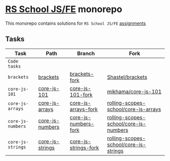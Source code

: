 # [RS School JS/FE](https://rs.school/courses/javascript) monorepo

This monorepo contains solutions for `RS School JS/FE` [assignments](https://github.com/rolling-scopes-school/tasks)

## Tasks

| Task              | Path                                  | Branch                                                  | Fork                                                                                              |
| ----------------- | ------------------------------------- | ------------------------------------------------------- | ------------------------------------------------------------------------------------------------- |
| `Code tasks`      |                                       |                                                         |                                                                                                   |
| `brackets`        | [brackets](./brackets/)               | [brackets-fork](../../tree/brackets-fork)               | [Shastel/brackets](https://github.com/Shastel/brackets/)                                          |
| `core-js-101`     | [core-js-101](./core-js-101/)         | [core-js-101-fork](../../tree/core-js-101-fork)         | [mikhama/core-js-101](https://github.com/mikhama/core-js-101/)                                    |
| `core-js-arrays`  | [core-js-arrays](./core-js-arrays/)   | [core-js-arrays-fork](../../tree/core-js-arrays-fork)   | [rolling-scopes-school/core-js-arrays](https://github.com/rolling-scopes-school/core-js-arrays)   |
| `core-js-numbers` | [core-js-numbers](./core-js-numbers/) | [core-js-numbers-fork](../../tree/core-js-numbers-fork) | [rolling-scopes-school/core-js-numbers](https://github.com/rolling-scopes-school/core-js-numbers) |
| `core-js-strings` | [core-js-strings](./core-js-strings/) | [core-js-strings-fork](../../tree/core-js-strings-fork) | [rolling-scopes-school/core-js-strings](https://github.com/rolling-scopes-school/core-js-strings) |
